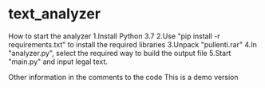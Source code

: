 # text_analyzer 
How to start the analyzer
1.Install Python 3.7
2.Use "pip install -r requirements.txt" to install the required libraries
3.Unpack "pullenti.rar"
4.In "analyzer.py", select the required way to build the output file
5.Start "main.py" and input legal text.

Other information in the comments to the code
This is a demo version
